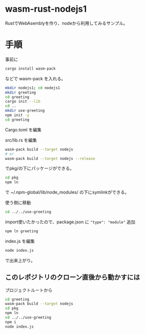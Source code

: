 # wasm-rust-nodejs1

RustでWebAsemblyを作り、nodeから利用してみるサンプル。


# 手順

事前に
```bash
cargo install wasm-pack
```
などで wasm-pack を入れる。

```bash
mkdir nodejs1; cd nodejs1
mkdir greeting
cd greeting
cargo init --lib
cd ..
mkdir use-greeting
npm init -y
cd greeting
```

Cargo.toml を編集

src/lib.rs を編集

```bash
wasm-pack build --target nodejs
# or
wasm-pack build --target nodejs --release
```
でpkg/の下にパッケージができる。

```bash
cd pkg
npm ln
```
で  ~/.npm-global/lib/node_modules/ の下にsymlinkができる。


使う側に移動
```bash
cd ../../use-greeting
```

import使いたかったので、package.json に `"type": "module"` 追加

```bash
npm ln greeting
```

index.js を編集

```bash
node index.js
```

で出来上がり。


## このレポジトリのクローン直後から動かすには

プロジェクトルートから

```bash
cd greeting
wasm-pack build --target nodejs
cd pkg
npm ln
cd ../../use-greeting
npm i
node index.js
```
